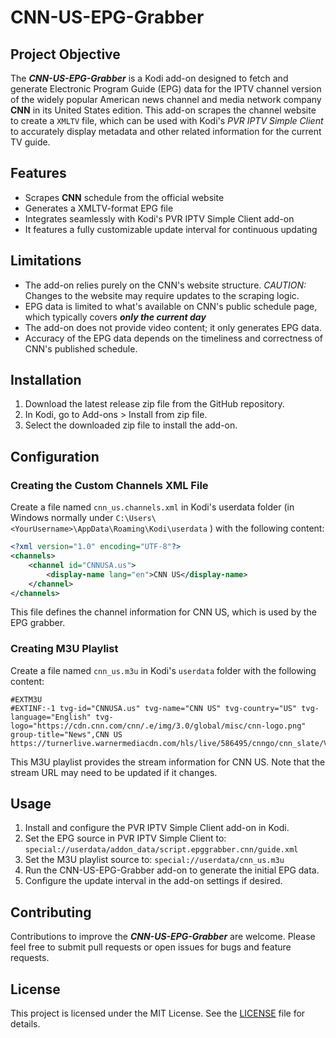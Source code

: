 # CNN-US-EPG-Grabber

## Project Objective

The **_CNN-US-EPG-Grabber_** is a Kodi add-on designed to fetch and generate Electronic Program Guide (EPG) data for the IPTV channel version of the widely popular American news channel  and media network company **CNN** in its United States edition. This add-on scrapes the channel website to create a `XMLTV` file, which can be used with Kodi's _PVR IPTV Simple Client_ to accurately display metadata and other related information for the current TV guide.

## Features

- Scrapes **CNN** schedule from the official website
- Generates a XMLTV-format EPG file
- Integrates seamlessly with Kodi's PVR IPTV Simple Client add-on
- It features a fully customizable update interval for continuous updating

## Limitations

- The add-on relies purely on the CNN's website structure. _CAUTION:_ Changes to the website may require updates to the scraping logic.
- EPG data is limited to what's available on CNN's public schedule page, which typically covers **_only the current day_**
- The add-on does not provide video content; it only generates EPG data.
- Accuracy of the EPG data depends on the timeliness and correctness of CNN's published schedule.

## Installation

1. Download the latest release zip file from the GitHub repository.
2. In Kodi, go to Add-ons > Install from zip file.
3. Select the downloaded zip file to install the add-on.

## Configuration

### Creating the Custom Channels XML File

Create a file named `cnn_us.channels.xml` in Kodi's userdata  folder (in Windows normally under  `C:\Users\<YourUsername>\AppData\Roaming\Kodi\userdata`
) with the following content:

```xml
<?xml version="1.0" encoding="UTF-8"?>
<channels>
    <channel id="CNNUSA.us">
        <display-name lang="en">CNN US</display-name>
    </channel>
</channels>
```

This file defines the channel information for CNN US, which is used by the EPG grabber.

### Creating M3U Playlist

Create a file named `cnn_us.m3u` in Kodi's `userdata` folder with the following content:

```m3u
#EXTM3U
#EXTINF:-1 tvg-id="CNNUSA.us" tvg-name="CNN US" tvg-country="US" tvg-language="English" tvg-logo="https://cdn.cnn.com/cnn/.e/img/3.0/global/misc/cnn-logo.png" group-title="News",CNN US
https://turnerlive.warnermediacdn.com/hls/live/586495/cnngo/cnn_slate/VIDEO_0_3564000.m3u8
```

This M3U playlist provides the stream information for CNN US. Note that the stream URL may need to be updated if it changes.

## Usage

1. Install and configure the PVR IPTV Simple Client add-on in Kodi.
2. Set the EPG source in PVR IPTV Simple Client to:
   `special://userdata/addon_data/script.epggrabber.cnn/guide.xml`
3. Set the M3U playlist source to:
   `special://userdata/cnn_us.m3u`
4. Run the CNN-US-EPG-Grabber add-on to generate the initial EPG data.
5. Configure the update interval in the add-on settings if desired.

## Contributing

Contributions to improve the **_CNN-US-EPG-Grabber_** are welcome. Please feel free to submit pull requests or open issues for bugs and feature requests.

## License

This project is licensed under the MIT License. See the [LICENSE](LICENSE) file for details.
